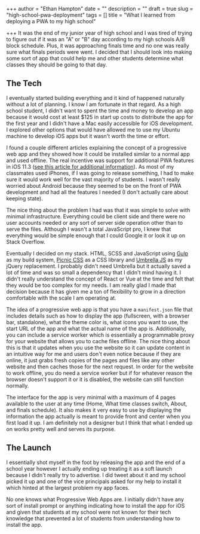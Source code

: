 +++
author = "Ethan Hampton"
date = ""
description = ""
draft = true
slug = "high-school-pwa-deployment"
tags = []
title = "What I learned from deploying a PWA to my high school"

+++
It was the end of my junior year of high school and I was tired of trying to figure out if it was an "A" or "B" day according to my high schools A/B block schedule. Plus, it was approaching finals time and no one was really sure what finals periods were went. I decided that I should look into making some sort of app that could help me and other students determine what classes they should be going to that day.

## The Tech

I eventually started building everything and it kind of happened naturally without a lot of planning. I know I am fortunate in that regard. As a high school student, I didn't want to spent the time and money to develop an app because it would cost at least $125 in start up costs to distribute the app for the first year and I didn't have a Mac easily accessible for iOS development. I explored other options that would have allowed me to use my Ubuntu machine to develop iOS apps but it wasn't worth the time or effort. 

I found a couple different articles explaining the concept of a progressive web app and they showed how it could be installed similar to a normal app and used offline. The real incentive was support for additional PWA features in iOS 11.3 ([see this article for additional information](https://medium.com/@firt/progressive-web-apps-on-ios-are-here-d00430dee3a7)). As most of my classmates used iPhones, if I was going to release something, I had to make sure it would work well for the vast majority of students. I wasn't really worried about Android because they seemed to be on the front of PWA development and had all the features I needed (I don't actually care about keeping state). 

The nice thing about the problem I had was that it was simple to solve with minimal infrastructure. Everything could be client side and there were no user accounts needed or any sort of server side operation other than to serve the files. Although I wasn't a total JavaScript pro, I knew that everything would be simple enough that I could Google it or look it up on Stack Overflow. 

Eventually I decided on my stack. HTML, SCSS and JavaScript using [Gulp](https://gulpjs.com/) as my build system, [Picnic CSS](https://picnicss.com/) as a CSS library and [Umbrella JS](https://umbrellajs.com/) as my jQuery replacement. I probably didn't need Umbrella but it actually saved a lot of time and was so small a dependency that I didn't mind having it. I didn't really understand the concept of React or Vue at the time and felt that they would be too complex for my needs. I am really glad I made that decision because it has given me a ton of flexibility to grow in a direction comfortable with the scale I am operating at.

The idea of a progressive web app is that you have a `manifest.json` file that includes details such as how to display the app (fullscreen, with a browser bar, standalone), what the theme color is, what icons you want to use, the start URL of the app and what the actual name of the app is. Additionally, you can include a service worker which is essentially a programmable proxy for your website that allows you to cache files offline. The nice thing about this is that it updates when you use the website so it can update content in an intuitive way for me and users don't even notice because if they are online, it just grabs fresh copies of the pages and files like any other website and then caches those for the next request. In order for the website to work offline, you do need a service worker but if for whatever reason the browser doesn't support it or it is disabled, the website can still function normally. 

The interface for the app is very minimal with a maximum of 4 pages available to the user at any time (Home, What time classes switch, About, and finals schedule). It also makes it very easy to use by displaying the information the app actually is meant to provide front and center when you first load it up. I am definitely not a designer but I think that what I ended up on works pretty well and serves its purpose.

## The Launch

I essentially shot myself in the foot by releasing the app and the end of a school year however I actually ending up treating it as a soft launch because I didn't really try to advertise. I did tweet about it and my school picked it up and one of the vice principals asked for my help to install it which hinted at the largest problem my app faces. 

No one knows what Progressive Web Apps are. I initially didn't have any sort of install prompt or anything indicating how to install the app for iOS and given that students at my school were not known for their tech knowledge that prevented a lot of students from understanding how to install the app.